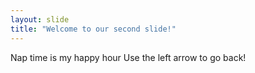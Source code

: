 ```yaml
---
layout: slide
title: "Welcome to our second slide!"
---
```

Nap time is my happy hour
Use the left arrow to go back!
